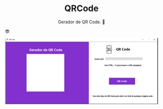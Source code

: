 <h1 align="center"> QRCode </h1>

<p align="center"> Gerador de QR Code.  🚀 
 </p>
 
 <p> 😎 <p>

<p> <img src="arquivo/TKINTER.png">   </p>


